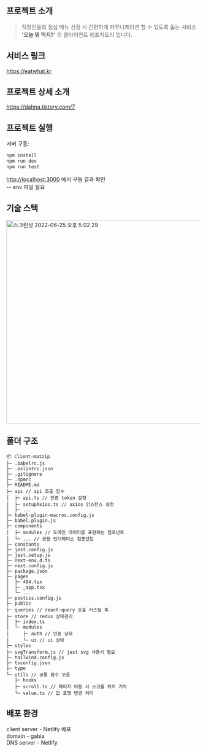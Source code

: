 ## 프로젝트 소개

> 직장인들의 점심 메뉴 선정 시 간편하게 커뮤니케이션 할 수 있도록 돕는 서비스 **'오늘 뭐 먹지?'** 의 클라이언트 레포지토리 입니다.

## 서비스 링크

https://eatwhat.kr

## 프로젝트 상세 소개

https://dahna.tistory.com/7

## 프로젝트 실행

서버 구동:

```bash
npm install
npm run dev
npm run test
```

[http://localhost:3000](http://localhost:3000) 에서 구동 결과 확인  
-- env 파일 필요

## 기술 스택

<img width="530" alt="스크린샷 2022-06-25 오후 5 02 29" src="https://user-images.githubusercontent.com/61297852/175764424-f52ca011-2d3f-42e4-b657-85310ba9fb41.png">

## 폴더 구조

```
📦 client-matzip
├─ .babelrc.js
├─ .eslintrc.json
├─ .gitignore
├─ .npmrc
├─ README.md
├─ api // api 호출 함수
│  ├─ api.ts // 인증 token 설정
│  ├─ setupAxios.ts // axios 인스턴스 설정
│  ├─ ...
├─ babel-plugin-macros.config.js
├─ babel.plugin.js
├─ components
│  ├─ modules // 도메인 데이터를 표현하는 컴포넌트
│  └─ ... // 공용 인터페이스 컴포넌트
├─ constants
├─ jest.config.js
├─ jest.setup.js
├─ next-env.d.ts
├─ next.config.js
├─ package.json
├─ pages
│  ├─ 404.tsx
│  ├─ _app.tsx
│  └─ ...
├─ postcss.config.js
├─ public
├─ queries // react-query 호출 커스텀 훅
├─ store // redux 상태관리
│  ├─ index.ts
│  └─ modules
│     ├─ auth // 인증 상태
│     └─ ui // ui 상태
├─ styles
├─ svgTransform.js // jest svg 사용시 필요
├─ tailwind.config.js
├─ tsconfig.json
├─ type
└─ utils // 공통 함수 모음
   ├─ hooks
   ├─ scroll.ts // 페이지 이동 시 스크롤 위치 기억
   └─ value.ts // 값 포맷 변경 처리
```

## 배포 환경

client server - Netlify 배포  
domain - gabia  
DNS server - Netlify
